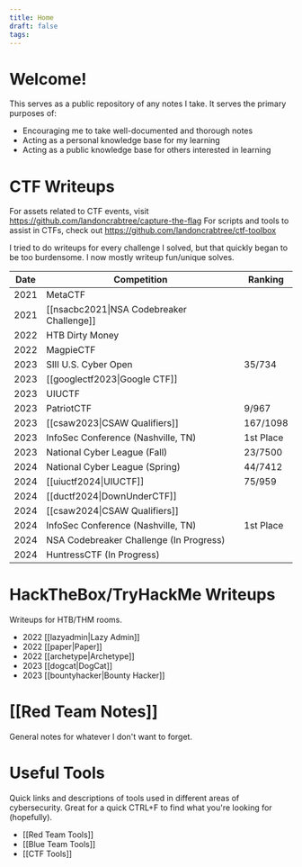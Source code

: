 ```yaml
---
title: Home
draft: false
tags:
---
```

# Welcome! 

This serves as a public repository of any notes I take. It serves the primary purposes of:
* Encouraging me to take well-documented and thorough notes
* Acting as a personal knowledge base for my learning 
* Acting as a public knowledge base for others interested in learning

# CTF Writeups
For assets related to CTF events, visit https://github.com/landoncrabtree/capture-the-flag
For scripts and tools to assist in CTFs, check out https://github.com/landoncrabtree/ctf-toolbox

I tried to do writeups for every challenge I solved, but that quickly began to be too burdensome. I now mostly writeup fun/unique solves. 

| Date | Competition                               | Ranking   |
| ---- | ----------------------------------------- | --------- |
| 2021 | MetaCTF                                   |           |
| 2021 | [[nsacbc2021\|NSA Codebreaker Challenge]] |           |
| 2022 | HTB Dirty Money                           |           |
| 2022 | MagpieCTF                                 |           |
| 2023 | SIII U.S. Cyber Open                      | 35/734    |
| 2023 | [[googlectf2023\|Google CTF]]             |           |
| 2023 | UIUCTF                                    |           |
| 2023 | PatriotCTF                                | 9/967     |
| 2023 | [[csaw2023\|CSAW Qualifiers]]             | 167/1098  |
| 2023 | InfoSec Conference (Nashville, TN)        | 1st Place |
| 2023 | National Cyber League (Fall)              | 23/7500   |
| 2024 | National Cyber League (Spring)            | 44/7412   |
| 2024 | [[uiuctf2024\|UIUCTF]]                    | 75/959    |
| 2024 | [[ductf2024\|DownUnderCTF]]               |           |
| 2024 | [[csaw2024\|CSAW Qualifiers]]             |           |
| 2024 | InfoSec Conference (Nashville, TN)        | 1st Place |
| 2024 | NSA Codebreaker Challenge (In Progress)   |           |
| 2024 | HuntressCTF (In Progress)                 |           |
# HackTheBox/TryHackMe Writeups
Writeups for HTB/THM rooms.
- 2022 [[lazyadmin|Lazy Admin]]
- 2022 [[paper|Paper]]
- 2022 [[archetype|Archetype]]
- 2023 [[dogcat|DogCat]]
- 2023 [[bountyhacker|Bounty Hacker]]

# [[Red Team Notes]]
General notes for whatever I don't want to forget.

# Useful Tools
Quick links and descriptions of tools used in different areas of cybersecurity. Great for a quick CTRL+F to find what you're looking for (hopefully).
- [[Red Team Tools]]
- [[Blue Team Tools]]
- [[CTF Tools]]
